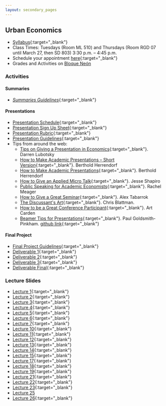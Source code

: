 ```yaml
---
layout: secondary_pages
---
```


## Urban Economics


- [Syllabus](documents/Syllabus_Urban.pdf){:target="_blank"}
- Class Times: Tuesdays (Room ML 510) and Thursdays (Room RGD 07 until March 27, then SD 803) 3:30 p.m. – 4:45 p.m. 
- Schedule your appointment [here](https://calendly.com/i-sarmiento/horarios-atencion-estudiantes){:target="_blank"} 
- Grades and Activities on [Bloque Neón](https://bloqueneon.uniandes.edu.co/d2l/home)	


### Activities

#### Summaries

- [*Summaries Guidelines*](documents/Summary_Guidelines.pdf){:target="_blank"}   

#### Presentations 


- [Presentation Schedule](documents/Presentation_Schedule.pdf){:target="_blank"}  
- [Presentation Sign Up Sheet](https://uniandes-my.sharepoint.com/:x:/g/personal/js_rodriguez13_uniandes_edu_co/EZrWwFqeFl5MjkWnh6kgLbUByka17OAVlYth3ufgQdoMVg?e=SFi28W){:target="_blank"}  
- [Presentation Rubric](https://forms.office.com/Pages/ResponsePage.aspx?id=fAS9-kj_KkmLu4-Yufucyr9TmsVcXVVIsVznFrlEGGhUQVZPQU9RVjRYRFAwSTBHTlZGQkxCN1RSWC4u){:target="_blank"}  
- [Presentation Guidelines](documents/Tips_Presentation_Academic_Articles.pdf){:target="_blank"}  
- Tips from around the web:
	- [Tips on Giving a Presentation in Economics](https://lubotsky.people.uic.edu/uploads/2/3/1/7/23178366/tips_on_giving_a_research_presentation_october_2017.pdf){:target="_blank"}. Darren Lubotsky
	- [How to Make Academic Presentations – Short Version](https://www.public.asu.edu/~bherrend/Various/ShortPresentationTips.pdf){:target="_blank"}. Berthold Herrendorf
	- [How to Make Academic Presentations](http://www.public.asu.edu/~bherrend/Various/PresentationTips.pdf){:target="_blank"}. Berthold Herrendorf
	- [How to Give an Applied Micro Talk](https://faculty.wcas.northwestern.edu/~mdo738/teaching/Shapiro_Presenting.pdf){:target="_blank"}. Jesse Shapiro
	- [Public Speaking for Academic Economists](https://www.dropbox.com/s/4h9soo9dpndjtvt/public_speaking_for_academic_economists.pdf?dl=0){:target="_blank"}. Rachel Meager
	- [How to Give a Great Seminar](https://mason.gmu.edu/~atabarro/HowToGiveAGreatSeminar.pptx){:target="_blank"}. Alex Tabarrok
	- [The Discussant's Art](https://chrisblattman.com/2010/02/22/the-discussants-art/){:target="_blank"}. Chris Blattman.
	- [How to be a Great Conference Participant](https://papers.ssrn.com/sol3/papers.cfm?abstract_id=1332144){:target="_blank"}. Art Carden
	- [Beamer Tips for Presentations](https://github.com/paulgp/beamer-tips/blob/master/slides.pdf){:target="_blank"}. Paul Goldsmith-Pinkham. [github link](https://github.com/paulgp/beamer-tips){:target="_blank"}


#### Final Project 

- [Final Project Guidelines](documents/Final_Project_Guidelines.pdf){:target="_blank"}	
- [Deliverable 1](documents/Deliverable_1.pdf){:target="_blank"}
- [Deliverable 2](documents/Deliverable_2.pdf){:target="_blank"}	
- [Deliverable 3](documents/Deliverable_3.pdf){:target="_blank"}	
- [Deliverable Final](documents/Deliverable_Final.pdf){:target="_blank"}	
	
### Lecture Slides 
	
- [Lecture 1](documents/Lectures/Lecture01.pdf){:target="_blank"} 
- [Lecture 2](documents/Lectures/Lecture02.pdf){:target="_blank"} 
- [Lecture 3](documents/Lectures/Lecture03.pdf){:target="_blank"} 
- [Lecture 4](documents/Lectures/Lecture04.pdf){:target="_blank"} 
- [Lecture 5](documents/Lectures/Lecture05.pdf){:target="_blank"} 
- [Lecture 6](documents/Lectures/Lecture06.pdf){:target="_blank"}
- [Lecture 7](documents/Lectures/Lecture07.pdf){:target="_blank"} 
- [Lecture 10](documents/Lectures/Lecture10.pdf){:target="_blank"} 
- [Lecture 11](documents/Lectures/Lecture11.pdf){:target="_blank"} 
- [Lecture 12](documents/Lectures/Lecture12.pdf){:target="_blank"} 
- [Lecture 13](documents/Lectures/Lecture13.pdf){:target="_blank"} 
- [Lecture 14](documents/Lectures/Lecture14.pdf){:target="_blank"} 
- [Lecture 15](documents/Lectures/Lecture15.pdf){:target="_blank"} 
- [Lecture 17](documents/Lectures/Lecture17.pdf){:target="_blank"} 
- [Lecture 18](documents/Lectures/Lecture18.pdf){:target="_blank"} 
- [Lecture 19](documents/Lectures/Lecture19.pdf){:target="_blank"} 
- [Lecture 21](documents/Lectures/Lecture21.pdf){:target="_blank"} 
- [Lecture 22](documents/Lectures/Lecture22.pdf){:target="_blank"} 
- [Lecture 23](documents/Lectures/Lecture23.pdf){:target="_blank"} 
- [Lecture 25](https://ignaciomsarmiento.github.io/teaching/Urban/2022/documents/Lectures/Lecture25/Lecture25.html#1)
- [Lecture 26](documents/Lectures/Lecture26.pdf){:target="_blank"} 